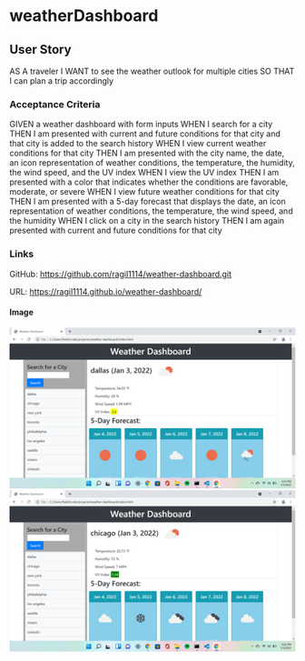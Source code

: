 # weatherDashboard

## User Story
AS A traveler
I WANT to see the weather outlook for multiple cities
SO THAT I can plan a trip accordingly

### Acceptance Criteria
GIVEN a weather dashboard with form inputs
WHEN I search for a city
THEN I am presented with current and future conditions for that city and that city is added to the search history
WHEN I view current weather conditions for that city
THEN I am presented with the city name, the date, an icon representation of weather conditions, the temperature, the humidity, the wind speed, and the UV index
WHEN I view the UV index
THEN I am presented with a color that indicates whether the conditions are favorable, moderate, or severe
WHEN I view future weather conditions for that city
THEN I am presented with a 5-day forecast that displays the date, an icon representation of weather conditions, the temperature, the wind speed, and the humidity
WHEN I click on a city in the search history
THEN I am again presented with current and future conditions for that city

### Links
GitHub:
https://github.com/ragil1114/weather-dashboard.git

URL:
https://ragil1114.github.io/weather-dashboard/

#### Image
![demo](https://github.com/ragil1114/weather-dashboard/blob/main/assets/images/demo.png)
![demo2](https://github.com/ragil1114/weather-dashboard/blob/main/assets/images/demo2.png)
